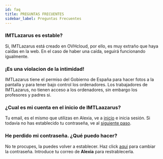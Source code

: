 ```yaml
---
id: faq
title: PREGUNTAS FRECUENTES
sidebar_label: Preguntas Frecuentes
---
```

### **IMTLazarus es estable?**

Si, IMTLazarus está creado en OVHcloud, por ello, es muy extraño que haya caídas en la web. En el caso de haber una caída, seguirá funcionando igualmente.

### **¡Es una violacion de la intimidad!**

IMTLazarus tiene el permiso del Gobierno de España para hacer fotos a la pantalla y para tener bajo control los ordenadores. Los trabajadores de IMTLazarus, no tienen acceso a los ordenadores, sin embargo los profesores y padres si.

### **¿Cual es mi cuenta en el inicio de IMTLaazarus?**

Tu email, es el mismo que utilizas en Alexia, ve a [inicio](https://kirikino.imtlazarus.com/lazarus/access.php) e inicia sesión. Si todavia no has establecido tu contraseña, ve al [siguiente paso](https://kirikino.wiki/docs/galderak#pasahitza-galdu-dut-zer-egin-dezaket).

### **He perdido mi contraseña. ¿Qué puedo hacer?**

No te procupes, la puedes volver a establecer. Haz click [aqui](https://kirikino.imtlazarus.com/lazarus/recoverypass.php) para cambiar la contraseña. Introduce tu correo de **Alexia** para restrablecerla.
